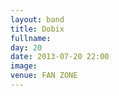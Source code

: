 ```yaml
---
layout: band
title: Dobix
fullname: 
day: 20
date: 2013-07-20 22:00
image: 
venue: FAN ZONE
---
```



